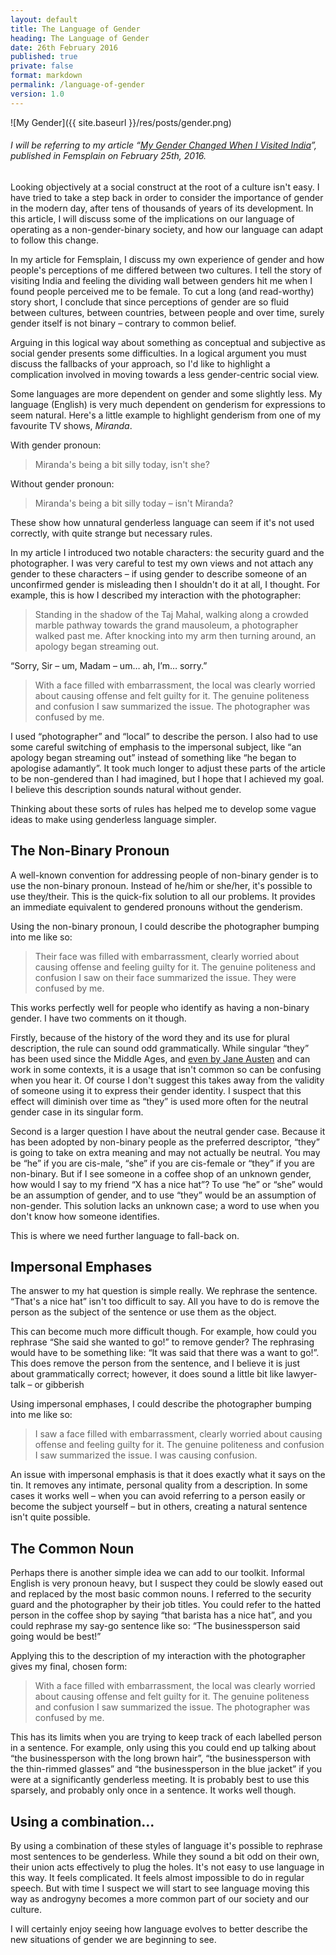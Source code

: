 ```yaml
---
layout: default
title: The Language of Gender
heading: The Language of Gender
date: 26th February 2016
published: true
private: false
format: markdown
permalink: /language-of-gender
version: 1.0
---
```


![My Gender]({{ site.baseurl }}/res/posts/gender.png)

###### I will be referring to my article “[My Gender Changed When I Visited India](https://femsplain.com/my-gender-changed-when-i-visited-india)”, published in _Femsplain_ on February 25th, 2016.

Looking objectively at a social construct at the root of a culture isn't easy. I have tried to take a step back in order to consider the importance of gender in the modern day, after tens of thousands of years of its development. In this article, I will discuss some of the implications on our language of operating as a non-gender-binary society, and how our language can adapt to follow this change.

In my article for Femsplain, I discuss my own experience of gender and how people's perceptions of me differed between two cultures. I tell the story of visiting India and feeling the dividing wall between genders hit me when I found people perceived me to be female. To cut a long (and read-worthy) story short, I conclude that since perceptions of gender are so fluid between cultures, between countries, between people and over time, surely gender itself is not binary – contrary to common belief.

Arguing in this logical way about something as conceptual and subjective as social gender presents some difficulties. In a logical argument you must discuss the fallbacks of your approach, so I'd like to highlight a complication involved in moving towards a less gender-centric social view.

Some languages are more dependent on gender and some slightly less. My language (English) is very much dependent on genderism for expressions to seem natural. Here's a little example to highlight genderism from one of my favourite TV shows, _Miranda_.

With gender pronoun:

>Miranda's being a bit silly today, isn't she?

Without gender pronoun:

>Miranda's being a bit silly today – isn't Miranda?

These show how unnatural genderless language can seem if it's not used correctly, with quite strange but necessary rules.

In my article I introduced two notable characters: the security guard and the photographer. I was very careful to test my own views and not attach any gender to these characters – if using gender to describe someone of an unconfirmed gender is misleading then I shouldn't do it at all, I thought. For example, this is how I described my interaction with the photographer:

>Standing in the shadow of the Taj Mahal, walking along a crowded marble pathway towards the grand mausoleum, a photographer walked past me. After knocking into my arm then turning around, an apology began streaming out.
>
“Sorry, Sir – um, Madam – um… ah, I’m… sorry.”
>
>With a face filled with embarrassment, the local was clearly worried about causing offense and felt guilty for it. The genuine politeness and confusion I saw summarized the issue. The photographer was confused by me.

I used “photographer” and “local” to describe the person. I also had to use some careful switching of emphasis to the impersonal subject, like “an apology began streaming out” instead of something like “he began to apologise adamantly”. It took much longer to adjust these parts of the article to be non-gendered than I had imagined, but I hope that I achieved my goal. I believe this description sounds natural without gender.

Thinking about these sorts of rules has helped me to develop some vague ideas to make using genderless language simpler.

## The Non-Binary Pronoun

A well-known convention for addressing people of non-binary gender is to use the non-binary pronoun. Instead of he/him or she/her, it's possible to use they/their. This is the quick-fix solution to all our problems. It provides an immediate equivalent to gendered pronouns without the genderism.

Using the non-binary pronoun, I could describe the photographer bumping into me like so:

>Their face was filled with embarrassment, clearly worried about causing offense and feeling guilty for it. The genuine politeness and confusion I saw on their face summarized the issue. They were confused by me.

This works perfectly well for people who identify as having a non-binary gender. I have two comments on it though.

Firstly, because of the history of the word they and its use for plural description, the rule can sound odd grammatically. While singular “they” has been used since the Middle Ages, and [even by Jane Austen](http://www.pemberley.com/janeinfo/austheir.html) and can work in some contexts, it is a usage that isn't common so can be confusing when you hear it. Of course I don't suggest this takes away from the validity of someone using it to express their gender identity. I suspect that this effect will diminish over time as “they” is used more often for the neutral gender case in its singular form.

Second is a larger question I have about the neutral gender case. Because it has been adopted by non-binary people as the preferred descriptor, “they” is going to take on extra meaning and may not actually be neutral. You may be “he” if you are cis-male, “she” if you are cis-female or “they” if you are non-binary. But if I see someone in a coffee shop of an unknown gender, how would I say to my friend “X has a nice hat”? To use “he” or “she” would be an assumption of gender, and to use “they” would be an assumption of non-gender. This solution lacks an unknown case; a word to use when you don't know how someone identifies.

This is where we need further language to fall-back on.

## Impersonal Emphases

The answer to my hat question is simple really. We rephrase the sentence. “That's a nice hat” isn't too difficult to say. All you have to do is remove the person as the subject of the sentence or use them as the object.  

This can become much more difficult though. For example, how could you rephrase “She said she wanted to go!” to remove gender? The rephrasing would have to be something like: “It was said that there was a want to go!”. This does remove the person from the sentence, and I believe it is just about grammatically correct; however, it does sound a little bit like lawyer-talk – or gibberish

Using impersonal emphases, I could describe the photographer bumping into me like so:

>I saw a face filled with embarrassment, clearly worried about causing offense and feeling guilty for it. The genuine politeness and confusion I saw summarized the issue. I was causing confusion.

An issue with impersonal emphasis is that it does exactly what it says on the tin. It removes any intimate, personal quality from a description. In some cases it works well – when you can avoid referring to a person easily or become the subject yourself – but in others, creating a natural sentence isn't quite possible.

## The Common Noun

Perhaps there is another simple idea we can add to our toolkit. Informal English is very pronoun heavy, but I suspect they could be slowly eased out and replaced by the most basic common nouns. I referred to the security guard and the photographer by their job titles. You could refer to the hatted person in the coffee shop by saying “that barista has a nice hat”, and you could rephrase my say-go sentence like so: “The businessperson said going would be best!”

Applying this to the description of my interaction with the photographer gives my final, chosen form:

>With a face filled with embarrassment, the local was clearly worried about causing offense and felt guilty for it. The genuine politeness and confusion I saw summarized the issue. The photographer was confused by me.

This has its limits when you are trying to keep track of each labelled person in a sentence. For example, only using this you could end up talking about “the businessperson with the long brown hair”, “the businessperson with the thin-rimmed glasses” and “the businessperson in the blue jacket” if you were at a significantly genderless meeting. It is probably best to use this sparsely, and probably only once in a sentence. It works well though.

## Using a combination...

By using a combination of these styles of language it's possible to rephrase most sentences to be genderless. While they sound a bit odd on their own, their union acts effectively to plug the holes. It's not easy to use language in this way. It feels complicated. It feels almost impossible to do in regular speech. But with time I suspect we will start to see language moving this way as androgyny becomes a more common part of our society and our culture.

I will certainly enjoy seeing how language evolves to better describe the new situations of gender we are beginning to see.
